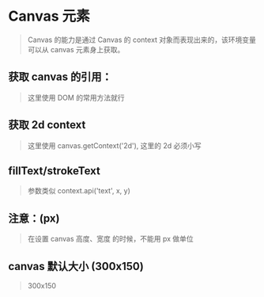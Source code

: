 # Canvas 元素
> Canvas 的能力是通过 Canvas 的 context 对象而表现出来的，该环境变量可以从 canvas 元素身上获取。

## 获取 canvas 的引用：
> 这里使用 DOM 的常用方法就行

## 获取 2d context
> 这里使用 canvas.getContext('2d'), 这里的 2d 必须小写

## fillText/strokeText
> 参数类似 context.api('text', x, y) 

## 注意：(px)
> 在设置 canvas 高度、宽度 的时候，不能用 px 做单位

## canvas 默认大小 (300x150)
> 300x150